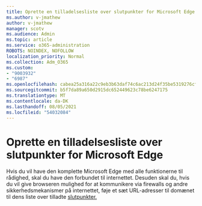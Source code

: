 ```yaml
---
title: Oprette en tilladelsesliste over slutpunkter for Microsoft Edge
ms.author: v-jmathew
author: v-jmathew
manager: scotv
ms.audience: Admin
ms.topic: article
ms.service: o365-administration
ROBOTS: NOINDEX, NOFOLLOW
localization_priority: Normal
ms.collection: Adm_O365
ms.custom:
- "9003932"
- "6987"
ms.openlocfilehash: cabea25a316a22c9eb3b63daf74c6ac213d24f35be5319276cff641b1d9a27b9
ms.sourcegitcommit: b5f7da89a650d2915dc652449623c78be6247175
ms.translationtype: MT
ms.contentlocale: da-DK
ms.lasthandoff: 08/05/2021
ms.locfileid: "54032084"
---
```

# <a name="create-an-allow-list-of-endpoints-for-microsoft-edge"></a>Oprette en tilladelsesliste over slutpunkter for Microsoft Edge

Hvis du vil have den komplette Microsoft Edge med alle funktionerne til rådighed, skal du have den forbundet til internettet. Desuden skal du, hvis du vil give browseren mulighed for at kommunikere via firewalls og andre sikkerhedsmekanismer på internettet, føje et sæt URL-adresser til domænet til dens liste over tilladte [slutpunkter.](https://go.microsoft.com/fwlink/?linkid=2135054)
